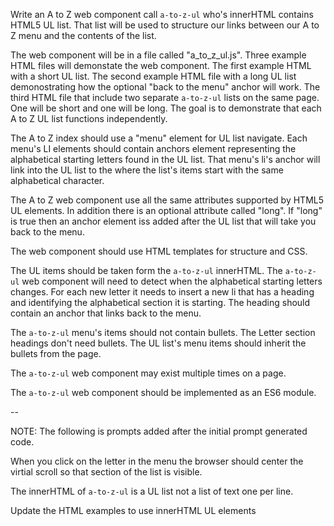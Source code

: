Write an A to Z web component call `a-to-z-ul` who's innerHTML contains HTML5 UL list. That list will be used to structure our links between our A to Z menu and the contents of the list.
 
The web component will be in a file called "a_to_z_ul.js". Three example HTML files will demonstate the web component. The first example HTML with a short UL list. The second example HTML file with a long UL list demonostrating how the optional "back to the menu" anchor will work. The third HTML file that include two separate `a-to-z-ul` lists on the same page. One will be short and one will be long. The goal is to demonstrate that each A to Z UL list functions independently.

The A to Z index should use a "menu" element for UL list navigate. Each menu's LI elements should contain anchors element representing the alphabetical starting letters found in the UL list. That menu's li's anchor will link into the UL list to the where the list's items start with the same alphabetical character. 
 
The A to Z web component use all the same attributes supported by HTML5 UL elements. In addition there is an optional attribute called "long". If "long" is true then an anchor element iss added after the UL list that will take you back to the menu.

The web component should use HTML templates for structure and CSS. 
 
The UL items should be taken form the `a-to-z-ul` innerHTML. The `a-to-z-ul` web component will need to detect when the alphabetical starting letters changes. For each new letter it needs to insert a new li that has a heading and identifying the alphabetical section it is starting. The heading should contain an anchor that links back to the menu. 

The `a-to-z-ul` menu's items should not contain bullets. The Letter section headings don't need bullets. The UL list's menu items should inherit the bullets from the page. 

 The `a-to-z-ul` web component may exist multiple times on a page. 

 The `a-to-z-ul` web component should be implemented as an ES6 module.

--

NOTE: The following is prompts added after the initial prompt generated code.

When you click on the letter in the menu the browser should center the virtial scroll so that section of the list is visible.

The innerHTML of `a-to-z-ul` is a UL list not a list of text one per line.

Update the HTML examples to use innerHTML UL elements